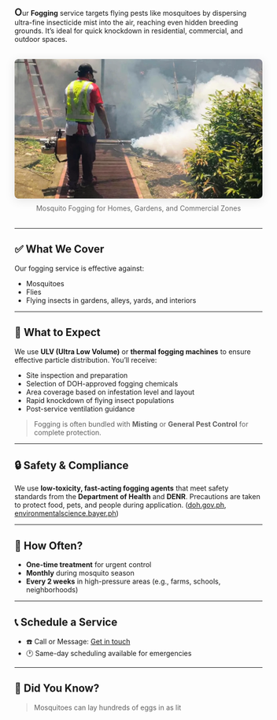 <span style="font-size:1.25rem; font-weight:600">O</span>ur <strong>Fogging</strong> service targets flying pests like mosquitoes by dispersing ultra-fine insecticide mist into the air, reaching even hidden breeding grounds. It’s ideal for quick knockdown in residential, commercial, and outdoor spaces.

<figure style="margin: 2rem auto; text-align: center;">
  <img src="/images/services/fogging-misting.png" alt="Fogging Banner" style="max-width: 100%; border-radius: 0.5rem; box-shadow: 0 4px 20px rgba(0,0,0,0.1);" />
  <figcaption style="margin-top: 0.5rem; font-size: 0.875rem; color: #666;">Mosquito Fogging for Homes, Gardens, and Commercial Zones</figcaption>
</figure>

---

## ✅ What We Cover

Our fogging service is effective against:

- Mosquitoes  
- Flies  
- Flying insects in gardens, alleys, yards, and interiors

---

## 🧰 What to Expect

We use **ULV (Ultra Low Volume)** or **thermal fogging machines** to ensure effective particle distribution. You’ll receive:

- Site inspection and preparation  
- Selection of DOH-approved fogging chemicals  
- Area coverage based on infestation level and layout  
- Rapid knockdown of flying insect populations  
- Post-service ventilation guidance

> Fogging is often bundled with **Misting** or **General Pest Control** for complete protection.

---

## 🔒 Safety & Compliance

We use **low-toxicity, fast-acting fogging agents** that meet safety standards from the **Department of Health** and **DENR**. Precautions are taken to protect food, pets, and people during application. ([doh.gov.ph](https://doh.gov.ph), [environmentalscience.bayer.ph](https://www.environmentalscience.bayer.ph))

---

## 🔁 How Often?

- **One-time treatment** for urgent control  
- **Monthly** during mosquito season  
- **Every 2 weeks** in high-pressure areas (e.g., farms, schools, neighborhoods)

---

## 📞 Schedule a Service

- ☎️ Call or Message: [Get in touch](/#contact)  
- 🕐 Same-day scheduling available for emergencies

---

## 📌 Did You Know?

> Mosquitoes can lay hundreds of eggs in as lit

